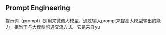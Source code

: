 ## Prompt  Engineering
提示词（prompt）是用来微调大模型，通过输入prompt来提高大模型输出的能力，相当于与大模型沟通交流方式。它是来自yu
<!--stackedit_data:
eyJoaXN0b3J5IjpbLTQ5NDg1MTM0OCw3MzA5OTgxMTZdfQ==
-->